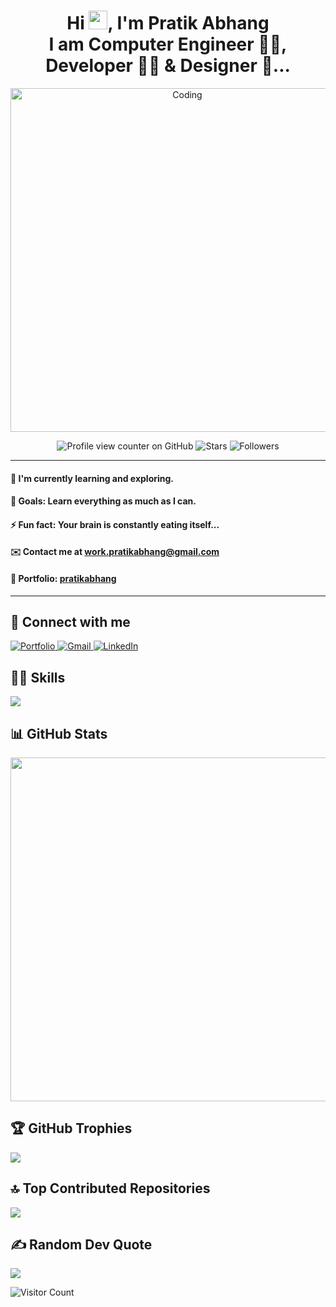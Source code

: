 <!-- Center-align all content -->
<div align="center">
  <h1>
    Hi <img src="https://raw.githubusercontent.com/MartinHeinz/MartinHeinz/master/wave.gif" width="30">, I'm Pratik Abhang <br>
    I am Computer Engineer 👨‍🎓, Developer 👨‍💻 & Designer 🤩...
  </h1>

  <!-- Animated image showing coding activity -->
  <p>
    <img alt="Coding" width="550" src="https://raw.githubusercontent.com/PolarBearGG/PolarBearGG/master/web-developer.gif">
  </p>

  <!-- GitHub stats badges -->
  <div style="text-align: center;">
    <img alt="Profile view counter on GitHub" src="https://komarev.com/ghpvc/?username=pratikabhang">
    <img alt="Stars" src="https://img.shields.io/github/stars/pratikabhang?style=social">
    <img alt="Followers" src="https://img.shields.io/github/followers/pratikabhang?style=social">
  </div>
</div>

---

<!-- About Section -->
#### 🌱 I'm currently learning and exploring.
#### 🥅 Goals: Learn everything as much as I can.
#### ⚡ Fun fact: Your brain is constantly eating itself...
#### ✉️ Contact me at [work.pratikabhang@gmail.com](mailto:work.pratikabhang@gmail.com)
#### 📌 Portfolio: [pratikabhang](https://pratikabhang.netlify.app/)

---

## 🔗 Connect with me

<!-- Social links with badges -->
<p>
  <a href="https://pratikabhang.netlify.app/" target="_blank">
    <img src="https://img.shields.io/badge/Portfolio-%23000000.svg?style=for-the-badge&logo=firefox&logoColor=FF7139" alt="Portfolio" />
  </a>
  <a href="mailto:work.pratikabhang@gmail.com" target="_blank">
    <img src="https://img.shields.io/badge/gmail-%23EA4335.svg?style=for-the-badge&logo=gmail&logoColor=white" alt="Gmail" />
  </a>
  <a href="https://linkedin.com/in/pratikabhang/" target="_blank">
    <img src="https://img.shields.io/badge/linkedin-%230A66C2.svg?style=for-the-badge&logo=linkedin&logoColor=white" alt="LinkedIn" />
  </a>
</p>

## 👨‍💻 Skills

<!-- Display skills using Skillicons.dev -->
<p>
  <img src="https://skillicons.dev/icons?i=java,mysql,html,css,javascript,php,bootstrap,react,nodejs,mongodb,kotlin,postman,netlify,vscode"/>
</p>

<!-- Optional: Workspace section (currently commented out) -->
<!--
## 💻 Workspace
![Windows](https://img.shields.io/badge/Windows_11-0078D6?style=for-the-badge&logo=windows&logoColor=white)
![Android](https://img.shields.io/badge/Android_15+-3DDC84?style=for-the-badge&logo=android&logoColor=white)
![Google Workspace](https://img.shields.io/badge/Google_Workspace-4285F4?style=for-the-badge&logo=google&logoColor=white)
![Microsoft 365](https://img.shields.io/badge/Microsoft_365-D83B01?style=for-the-badge&logo=microsoft&logoColor=white)
-->

## 📊 GitHub Stats

<!-- GitHub profile summary card -->
<img src="https://github-profile-summary-cards.vercel.app/api/cards/profile-details?username=pratikabhang&theme=vue" width="550" />

<!-- Optional: Additional stats (commented out) -->
<!--
<img src="https://github-readme-stats.vercel.app/api/top-langs/?username=pratikabhang&theme=swift&hide_border=false&include_all_commits=false&count_private=false&layout=compact" width="450"/>
<img src="https://github-readme-stats.vercel.app/api?username=pratikabhang&theme=radical&hide_border=false&include_all_commits=false&count_private=false" width="450"/>
-->

## 🏆 GitHub Trophies

<!-- Trophies plugin -->
![](https://github-profile-trophy.vercel.app/?username=pratikabhang&theme=radical&no-frame=false&no-bg=false&margin-w=4)

## 🔝 Top Contributed Repositories

<!-- Contributions heatmap -->
![](https://github-contributor-stats.vercel.app/api?username=pratikabhang&limit=5&theme=dracula&combine_all_yearly_contributions=true)

## ✍️ Random Dev Quote

<!-- Random developer quote -->
![](https://quotes-github-readme.vercel.app/api?type=horizontal&theme=radical)

<!-- Profile visitor counter -->
![Visitor Count](https://profile-counter.glitch.me/pratikabhang/count.svg)
